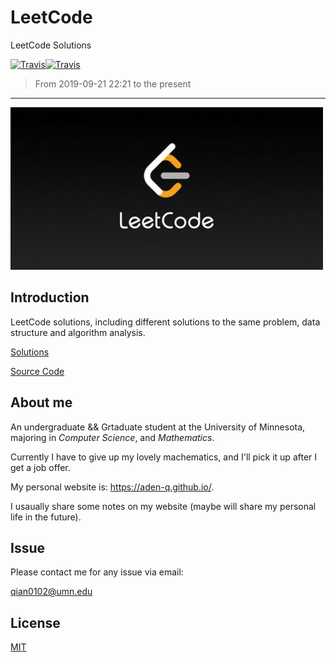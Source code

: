 # LeetCode
LeetCode Solutions

[![Travis](https://img.shields.io/badge/language-C++-green.svg)]()[![Travis](https://img.shields.io/badge/language-python-blue.svg)]()

>   From 2019-09-21 22:21 to the present

---

![leetcode.jpeg](./pictures/leetcode.jpeg)

## Introduction

LeetCode solutions, including different solutions to the same problem, data structure and algorithm analysis.

[Solutions](./problems)

[Source Code](./code)

## About me

An undergraduate && Grtaduate student at the University of Minnesota, majoring in *Computer Science*, and *Mathematics*.

Currently I have to give up my lovely machematics, and I'll pick it up after I get a job offer.

My personal website is: https://aden-q.github.io/.

 I usaually share some notes on my website (maybe will share my personal life in the future).

## Issue

Please contact me for any issue via email:

<a href="mailto:qian0102@umn.edu">qian0102@umn.edu 

</a>

## License

[MIT](./LICENSE)
